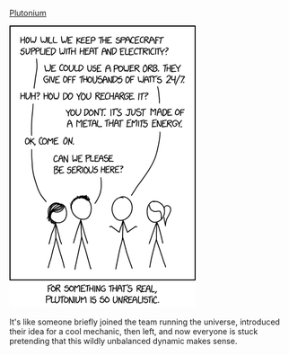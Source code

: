 [Plutonium](https://xkcd.com/2115)

![Plutonium](./random_comic.png)

It's like someone briefly joined the team running the universe, introduced their idea for a cool mechanic, then left, and now everyone is stuck pretending that this wildly unbalanced dynamic makes sense.

